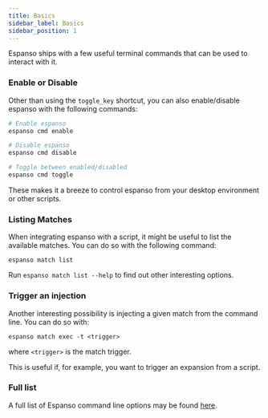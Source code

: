 ```yaml
---
title: Basics
sidebar_label: Basics
sidebar_position: 1
---
```

Espanso ships with a few useful terminal commands that can be used to interact with it.

### Enable or Disable

Other than using the `toggle_key` shortcut, you can also enable/disable espanso with the following commands:

```bash
# Enable espanso
espanso cmd enable

# Disable espanso
espanso cmd disable

# Toggle between enabled/disabled
espanso cmd toggle
```

These makes it a breeze to control espanso from your desktop environment or other scripts.

### Listing Matches

When integrating espanso with a script, it might be useful to list the available matches. You can do so with the following command:

```
espanso match list
```

Run `espanso match list --help` to find out other interesting options.

### Trigger an injection

Another interesting possibility is injecting a given match from the command line. You can do so with:

```
espanso match exec -t <trigger>
```

where `<trigger>` is the match trigger.

This is useful if, for example, you want to trigger an expansion from a script.

### Full list
A full list of Espanso command line options may be found [here](../cli_list).